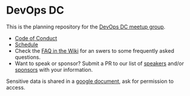 # DevOps DC

This is the planning repository for the [DevOps DC meetup group](http://www.meetup.com/DevOpsDC/).

* [Code of Conduct](code_of_conduct.md)
* [Schedule](schedule.md)
* Check the [FAQ in the Wiki](https://github.com/devopsdc/devopsdc/wiki) for an
swers to some frequently asked questions.
* Want to speak or sponsor?  Submit a PR to our list of [speakers](speakers.md)
and/or [sponsors](sponsors.md) with your information.

Sensitive data is shared in a 
[google document](https://docs.google.com/a/chef.io/document/d/1R1bWJ83LJD3DkK609Vum8YFg1ewdH47TKjGILsGPCAs/edit), ask for permission to access.
